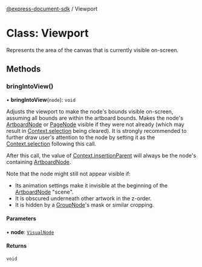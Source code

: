 [@express-document-sdk](../overview.md) / Viewport

# Class: Viewport

Represents the area of the canvas that is currently visible on-screen.

## Methods

### bringIntoView()

• **bringIntoView**(`node`): `void`

Adjusts the viewport to make the node's bounds visible on-screen, assuming all bounds are within the artboard bounds.
Makes the node's [ArtboardNode](ArtboardNode.md) or [PageNode](PageNode.md) visible if they were not already
(which may result in [Context.selection](Context.md#selection) being cleared). It is strongly recommended
to further draw user's attention to the node by setting it as the [Context.selection](Context.md#selection) following this call.

After this call, the value of [Context.insertionParent](Context.md#insertionparent) will always be the node's containing [ArtboardNode](ArtboardNode.md).

Note that the node might still not appear visible if:

- Its animation settings make it invisible at the beginning of the [ArtboardNode](ArtboardNode.md) "scene".
- It is obscured underneath other artwork in the z-order.
- It is hidden by a [GroupNode](GroupNode.md)'s mask or similar cropping.

#### Parameters

• **node**: [`VisualNode`](VisualNode.md)

#### Returns

`void`
